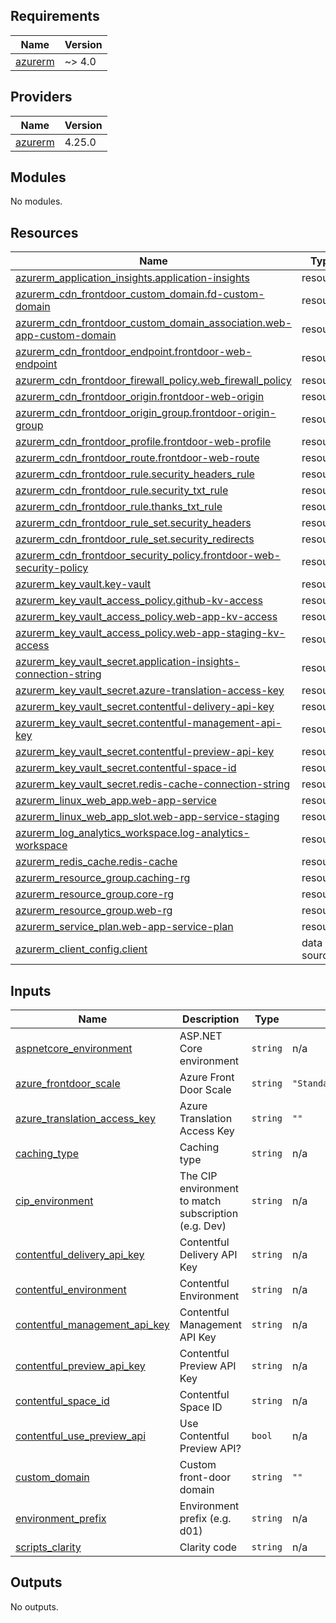 <!-- BEGIN_TF_DOCS -->
## Requirements

| Name | Version |
|------|---------|
| <a name="requirement_azurerm"></a> [azurerm](#requirement\_azurerm) | ~> 4.0 |

## Providers

| Name | Version |
|------|---------|
| <a name="provider_azurerm"></a> [azurerm](#provider\_azurerm) | 4.25.0 |

## Modules

No modules.

## Resources

| Name | Type |
|------|------|
| [azurerm_application_insights.application-insights](https://registry.terraform.io/providers/hashicorp/azurerm/latest/docs/resources/application_insights) | resource |
| [azurerm_cdn_frontdoor_custom_domain.fd-custom-domain](https://registry.terraform.io/providers/hashicorp/azurerm/latest/docs/resources/cdn_frontdoor_custom_domain) | resource |
| [azurerm_cdn_frontdoor_custom_domain_association.web-app-custom-domain](https://registry.terraform.io/providers/hashicorp/azurerm/latest/docs/resources/cdn_frontdoor_custom_domain_association) | resource |
| [azurerm_cdn_frontdoor_endpoint.frontdoor-web-endpoint](https://registry.terraform.io/providers/hashicorp/azurerm/latest/docs/resources/cdn_frontdoor_endpoint) | resource |
| [azurerm_cdn_frontdoor_firewall_policy.web_firewall_policy](https://registry.terraform.io/providers/hashicorp/azurerm/latest/docs/resources/cdn_frontdoor_firewall_policy) | resource |
| [azurerm_cdn_frontdoor_origin.frontdoor-web-origin](https://registry.terraform.io/providers/hashicorp/azurerm/latest/docs/resources/cdn_frontdoor_origin) | resource |
| [azurerm_cdn_frontdoor_origin_group.frontdoor-origin-group](https://registry.terraform.io/providers/hashicorp/azurerm/latest/docs/resources/cdn_frontdoor_origin_group) | resource |
| [azurerm_cdn_frontdoor_profile.frontdoor-web-profile](https://registry.terraform.io/providers/hashicorp/azurerm/latest/docs/resources/cdn_frontdoor_profile) | resource |
| [azurerm_cdn_frontdoor_route.frontdoor-web-route](https://registry.terraform.io/providers/hashicorp/azurerm/latest/docs/resources/cdn_frontdoor_route) | resource |
| [azurerm_cdn_frontdoor_rule.security_headers_rule](https://registry.terraform.io/providers/hashicorp/azurerm/latest/docs/resources/cdn_frontdoor_rule) | resource |
| [azurerm_cdn_frontdoor_rule.security_txt_rule](https://registry.terraform.io/providers/hashicorp/azurerm/latest/docs/resources/cdn_frontdoor_rule) | resource |
| [azurerm_cdn_frontdoor_rule.thanks_txt_rule](https://registry.terraform.io/providers/hashicorp/azurerm/latest/docs/resources/cdn_frontdoor_rule) | resource |
| [azurerm_cdn_frontdoor_rule_set.security_headers](https://registry.terraform.io/providers/hashicorp/azurerm/latest/docs/resources/cdn_frontdoor_rule_set) | resource |
| [azurerm_cdn_frontdoor_rule_set.security_redirects](https://registry.terraform.io/providers/hashicorp/azurerm/latest/docs/resources/cdn_frontdoor_rule_set) | resource |
| [azurerm_cdn_frontdoor_security_policy.frontdoor-web-security-policy](https://registry.terraform.io/providers/hashicorp/azurerm/latest/docs/resources/cdn_frontdoor_security_policy) | resource |
| [azurerm_key_vault.key-vault](https://registry.terraform.io/providers/hashicorp/azurerm/latest/docs/resources/key_vault) | resource |
| [azurerm_key_vault_access_policy.github-kv-access](https://registry.terraform.io/providers/hashicorp/azurerm/latest/docs/resources/key_vault_access_policy) | resource |
| [azurerm_key_vault_access_policy.web-app-kv-access](https://registry.terraform.io/providers/hashicorp/azurerm/latest/docs/resources/key_vault_access_policy) | resource |
| [azurerm_key_vault_access_policy.web-app-staging-kv-access](https://registry.terraform.io/providers/hashicorp/azurerm/latest/docs/resources/key_vault_access_policy) | resource |
| [azurerm_key_vault_secret.application-insights-connection-string](https://registry.terraform.io/providers/hashicorp/azurerm/latest/docs/resources/key_vault_secret) | resource |
| [azurerm_key_vault_secret.azure-translation-access-key](https://registry.terraform.io/providers/hashicorp/azurerm/latest/docs/resources/key_vault_secret) | resource |
| [azurerm_key_vault_secret.contentful-delivery-api-key](https://registry.terraform.io/providers/hashicorp/azurerm/latest/docs/resources/key_vault_secret) | resource |
| [azurerm_key_vault_secret.contentful-management-api-key](https://registry.terraform.io/providers/hashicorp/azurerm/latest/docs/resources/key_vault_secret) | resource |
| [azurerm_key_vault_secret.contentful-preview-api-key](https://registry.terraform.io/providers/hashicorp/azurerm/latest/docs/resources/key_vault_secret) | resource |
| [azurerm_key_vault_secret.contentful-space-id](https://registry.terraform.io/providers/hashicorp/azurerm/latest/docs/resources/key_vault_secret) | resource |
| [azurerm_key_vault_secret.redis-cache-connection-string](https://registry.terraform.io/providers/hashicorp/azurerm/latest/docs/resources/key_vault_secret) | resource |
| [azurerm_linux_web_app.web-app-service](https://registry.terraform.io/providers/hashicorp/azurerm/latest/docs/resources/linux_web_app) | resource |
| [azurerm_linux_web_app_slot.web-app-service-staging](https://registry.terraform.io/providers/hashicorp/azurerm/latest/docs/resources/linux_web_app_slot) | resource |
| [azurerm_log_analytics_workspace.log-analytics-workspace](https://registry.terraform.io/providers/hashicorp/azurerm/latest/docs/resources/log_analytics_workspace) | resource |
| [azurerm_redis_cache.redis-cache](https://registry.terraform.io/providers/hashicorp/azurerm/latest/docs/resources/redis_cache) | resource |
| [azurerm_resource_group.caching-rg](https://registry.terraform.io/providers/hashicorp/azurerm/latest/docs/resources/resource_group) | resource |
| [azurerm_resource_group.core-rg](https://registry.terraform.io/providers/hashicorp/azurerm/latest/docs/resources/resource_group) | resource |
| [azurerm_resource_group.web-rg](https://registry.terraform.io/providers/hashicorp/azurerm/latest/docs/resources/resource_group) | resource |
| [azurerm_service_plan.web-app-service-plan](https://registry.terraform.io/providers/hashicorp/azurerm/latest/docs/resources/service_plan) | resource |
| [azurerm_client_config.client](https://registry.terraform.io/providers/hashicorp/azurerm/latest/docs/data-sources/client_config) | data source |

## Inputs

| Name | Description | Type | Default | Required |
|------|-------------|------|---------|:--------:|
| <a name="input_aspnetcore_environment"></a> [aspnetcore\_environment](#input\_aspnetcore\_environment) | ASP.NET Core environment | `string` | n/a | yes |
| <a name="input_azure_frontdoor_scale"></a> [azure\_frontdoor\_scale](#input\_azure\_frontdoor\_scale) | Azure Front Door Scale | `string` | `"Standard_AzureFrontDoor"` | no |
| <a name="input_azure_translation_access_key"></a> [azure\_translation\_access\_key](#input\_azure\_translation\_access\_key) | Azure Translation Access Key | `string` | `""` | no |
| <a name="input_caching_type"></a> [caching\_type](#input\_caching\_type) | Caching type | `string` | n/a | yes |
| <a name="input_cip_environment"></a> [cip\_environment](#input\_cip\_environment) | The CIP environment to match subscription (e.g. Dev) | `string` | n/a | yes |
| <a name="input_contentful_delivery_api_key"></a> [contentful\_delivery\_api\_key](#input\_contentful\_delivery\_api\_key) | Contentful Delivery API Key | `string` | n/a | yes |
| <a name="input_contentful_environment"></a> [contentful\_environment](#input\_contentful\_environment) | Contentful Environment | `string` | n/a | yes |
| <a name="input_contentful_management_api_key"></a> [contentful\_management\_api\_key](#input\_contentful\_management\_api\_key) | Contentful Management API Key | `string` | n/a | yes |
| <a name="input_contentful_preview_api_key"></a> [contentful\_preview\_api\_key](#input\_contentful\_preview\_api\_key) | Contentful Preview API Key | `string` | n/a | yes |
| <a name="input_contentful_space_id"></a> [contentful\_space\_id](#input\_contentful\_space\_id) | Contentful Space ID | `string` | n/a | yes |
| <a name="input_contentful_use_preview_api"></a> [contentful\_use\_preview\_api](#input\_contentful\_use\_preview\_api) | Use Contentful Preview API? | `bool` | n/a | yes |
| <a name="input_custom_domain"></a> [custom\_domain](#input\_custom\_domain) | Custom front-door domain | `string` | `""` | no |
| <a name="input_environment_prefix"></a> [environment\_prefix](#input\_environment\_prefix) | Environment prefix (e.g. d01) | `string` | n/a | yes |
| <a name="input_scripts_clarity"></a> [scripts\_clarity](#input\_scripts\_clarity) | Clarity code | `string` | n/a | yes |

## Outputs

No outputs.
<!-- END_TF_DOCS -->